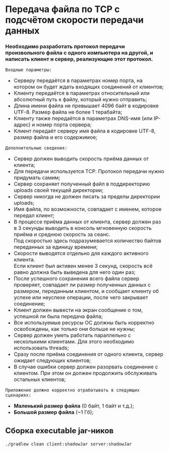 # Передача файла по TCP с подсчётом скорости передачи данных

### Необходимо разработать протокол передачи произвольного файла с одного компьютера на другой, и написать клиент и сервер, реализующие этот протокол.

<span style="font-size: 16px">
    <code>Входные параметры:</code>
    <ul>
        <li>Серверу передаётся в параметрах номер порта, на котором он будет ждать входящих соединений от клиентов;</li>
        <li>Клиенту передаётся в параметрах относительный или абсолютный путь к файлу, который нужно отправить;</li>
        <li>Длина имени файла не превышает 4096 байт в кодировке UTF-8. Размер файла не более 1 терабайта;</li>
        <li>Клиенту также передаётся в параметрах DNS-имя (или IP-адрес) и номер порта сервера;</li>
        <li>Клиент передаёт серверу имя файла в кодировке UTF-8, размер файла и его содержимое;</li>
    </ul>
    <code>Дополнительные сведения:</code>
    <br>
    <ul>
        <li>Сервер должен выводить скорость приёма данных от клиента;</li>
        <li>Для передачи используется TCP. Протокол передачи нужно придумать самим;</li>
        <li>Сервер сохраняет полученный файл в поддиректорию uploads своей текущей директории;</li>
        <li>Сервер никогда не должен писать за пределы директории uploads;</li>
        <li>Имя файла, по возможности, совпадает с именем, которое передал клиент;</li>
        <li>
            В процессе приёма данных от клиента, сервер должен раз в 3 секунды выводить в консоль мгновенную скорость приёма и среднюю скорость за сеанс.<br>
            Под скоростью здесь подразумевается количество байтов переданных за единицу времени;
        </li>
        <li>
            Скорости выводятся отдельно для каждого активного клиента.<br>
            Если клиент был активен менее 3 секунд, скорость всё равно должна быть выведена для него один раз;
        </li>
        <li>После успешного сохранения всего файла сервер проверяет, совпадает ли размер полученных данных с размером, переданным клиентом, и сообщает клиенту об успехе или неуспехе операции, после чего закрывает соединение;</li>
        <li>Клиент должен вывести на экран сообщение о том, успешной ли была передача файла;</li>
        <li>Все используемые ресурсы ОС должны быть корректно освобождены, как только они больше не нужны;</li>
        <li>Сервер должен уметь работать параллельно с несколькими клиентами. Для этого необходимо использовать threads;</li>
        <li>Сразу после приёма соединения от одного клиента, сервер ожидает следующих клиентов;</li>
        <li>В случае ошибки сервер должен разорвать соединение с клиентом. При этом он должен продолжить обслуживать остальных клиентов;</li>
    </ul>
    <code>Приложение должно корректно отрабатывать в следующих сценариях:</code>
    <ul>
        <li><b>Маленький размер файла</b> (0 байт, 1 байт и т.д.);</li>
        <li><b>Большой размер файла</b> (~1 Гб);</li>
    </ul>
    <h2>Сборка executable jar-ников</h2>
    <code>./gradlew clean client:shadowJar server:shadowJar</code>
</span>
